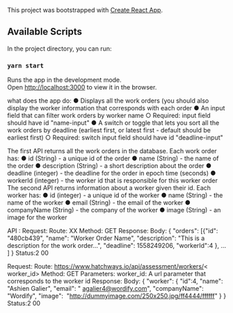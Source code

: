 This project was bootstrapped with [Create React App](https://github.com/facebook/create-react-app).

## Available Scripts

In the project directory, you can run:

### `yarn start`

Runs the app in the development mode.<br />
Open [http://localhost:3000](http://localhost:3000) to view it in the browser.

what does the app do:
● Displays all the work orders (you should also display the worker information that
corresponds with each order
● An input field that can filter work orders by worker name
  ○ Required: input field should have id ​"name-input"
● A switch or toggle that lets you sort all the work orders by deadline (earliest first,
or latest first - default should be earliest first)
  ○ Required: switch input field should have id ​"deadline-input"


The first API returns all the work orders in the database. Each work order has:
● id (String) - a unique id of the order
● name (String) - the name of the order
● description (String) - a short description about the order
● deadline (integer) - the deadline for the order in epoch time (seconds)
● workerId (integer) - the worker id that is responsible for this worker order
The second API returns information about a worker given their id. Each worker has:
● id (integer) - a unique id of the worker
● name (String) - the name of the worker
● email (String) - the email of the worker
● companyName (String) - the company of the worker
● image (String) - an image for the worker

API :
Request:
Route: XX
Method: ​GET
Response: Body:
{
"orders"​: [{
​"id"​: ​"480cb439",​
"name"​: ​"Worker Order Name",​
"description"​: ​"This is a description for the work order...",​
 "deadline"​: ​1558249206,​
"workerId"​: ​4 }, ...
] }
Status:2​ 00


Request:
Route: ​https://www.hatchways.io/api/assessment/workers/<​ worker_id> Method: ​GET
Parameters:
​worker_id​: A url parameter that corresponds to the worker id
Response: Body:
{
"worker"​: {
​"id"​:4​,
"name"​: ​"Ashien Galier",​
"email"​: "​ agalier4@wordify.com"​,
"companyName"​: ​"Wordify"​,
"image": ​ ​"http://dummyimage.com/250x250.jpg/ff4444/ffffff"
} }
Status:2​ 00
